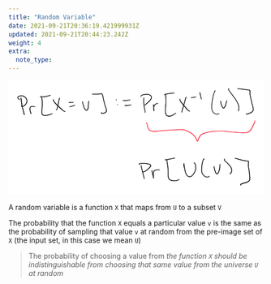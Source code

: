 ```yaml
---
title: "Random Variable"
date: 2021-09-21T20:36:19.421999931Z
updated: 2021-09-21T20:44:23.242Z
weight: 4
extra:
  note_type:  
---
```


![Drawing](Drawing_bin_preview.png)

A random variable is a function `X` that maps from `U` to a subset `V`

The probability that the function `X` equals a particular value `v` is the same as the probability of sampling that value `v` at random from the pre-image set of `X` (the input set, in this case we mean `U`)

> The probability of choosing a value from *the function `X` should be indistinguishable from choosing that same value from the universe `U` at random*


